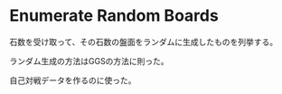# Enumerate Random Boards

石数を受け取って、その石数の盤面をランダムに生成したものを列挙する。

ランダム生成の方法はGGSの方法に則った。

自己対戦データを作るのに使った。
